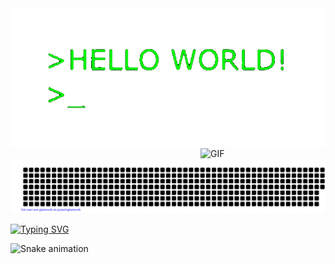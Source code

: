 

<img align="left" alt="GIF" src="1-jB76MLZjiNhGSQQvxm7LSQ-1--unscreen.gif" width="700"/>
<img align="right" alt="GIF" src="12e8a6a547e317524121f7a5d6084036.gif" width="200"/>


![gitartwork](gitartwork.svg)

[![Typing SVG](https://readme-typing-svg.herokuapp.com?font=Kdam+Thmor+Pro&size=36&color=27F72B&center=true&width=1200&height=200&lines=Back+End+engineer)](https://git.io/typing-svg)

![Snake animation](https://github.com/khasanovmma/khasanovmma/blob/output/github-contribution-grid-snake.svg)
